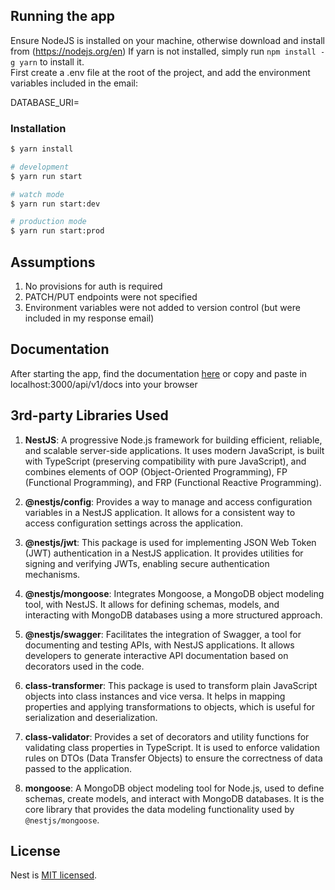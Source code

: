 ## Running the app

Ensure NodeJS is installed on your machine, otherwise download and install from (https://nodejs.org/en) If yarn is not installed, simply run `npm install -g yarn` to install it. <br>
First create a .env file at the root of the project, and add the environment variables included in the email:

DATABASE_URI=

### Installation

```bash
$ yarn install
```

```bash
# development
$ yarn run start

# watch mode
$ yarn run start:dev

# production mode
$ yarn run start:prod
```

## Assumptions
1. No provisions for auth is required
2. PATCH/PUT endpoints were not specified
3. Environment variables were not added to version control (but were included in my response email)

## Documentation

After starting the app, find the documentation [here](http://localhost:3000/api/v1/docs) or copy and paste in localhost:3000/api/v1/docs 
into your browser

## 3rd-party Libraries Used
1. **NestJS**: A progressive Node.js framework for building efficient, reliable, and scalable server-side applications. It uses modern JavaScript, is built with TypeScript (preserving compatibility with pure JavaScript), and combines elements of OOP (Object-Oriented Programming), FP (Functional Programming), and FRP (Functional Reactive Programming).

2. **@nestjs/config**: Provides a way to manage and access configuration variables in a NestJS application. It allows for a consistent way to access configuration settings across the application.

3. **@nestjs/jwt**: This package is used for implementing JSON Web Token (JWT) authentication in a NestJS application. It provides utilities for signing and verifying JWTs, enabling secure authentication mechanisms.

4. **@nestjs/mongoose**: Integrates Mongoose, a MongoDB object modeling tool, with NestJS. It allows for defining schemas, models, and interacting with MongoDB databases using a more structured approach.

5. **@nestjs/swagger**: Facilitates the integration of Swagger, a tool for documenting and testing APIs, with NestJS applications. It allows developers to generate interactive API documentation based on decorators used in the code.

6. **class-transformer**: This package is used to transform plain JavaScript objects into class instances and vice versa. It helps in mapping properties and applying transformations to objects, which is useful for serialization and deserialization.

7. **class-validator**: Provides a set of decorators and utility functions for validating class properties in TypeScript. It is used to enforce validation rules on DTOs (Data Transfer Objects) to ensure the correctness of data passed to the application.

8. **mongoose**: A MongoDB object modeling tool for Node.js, used to define schemas, create models, and interact with MongoDB databases. It is the core library that provides the data modeling functionality used by `@nestjs/mongoose`.


## License

Nest is [MIT licensed](LICENSE).
